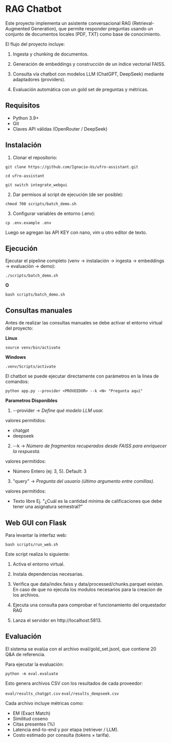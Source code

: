 # RAG Chatbot

Este proyecto implementa un asistente conversacional RAG (Retrieval-Augmented Generation), que permite responder preguntas usando un conjunto de documentos locales (PDF, TXT) como base de conocimiento.

El flujo del proyecto incluye:

1. Ingesta y chunking de documentos.

2. Generación de embeddings y construcción de un índice vectorial FAISS.

3. Consulta vía chatbot con modelos LLM (ChatGPT, DeepSeek) mediante adaptadores (providers).

4. Evaluación automática con un gold set de preguntas y métricas.

## Requisitos

- Python 3.9+
- Git
- Claves API válidas (OpenRouter / DeepSeek)

## Instalación

1. Clonar el repositorio:

```
git clone https://github.com/Ignacio-Us/ufro-assistant.git
```

```
cd ufro-assistant
```

```
git switch integrate_webgui
```
2. Dar permisos al script de ejecución (de ser posible):

```
chmod 700 scripts/batch_demo.sh
```

3. Configurar variables de entorno (.env):

```
cp .env.example .env
```

Luego se agregan las API KEY con nano, vim u otro editor de texto.

## Ejecución

Ejecutar el pipeline completo (venv -> instalación -> ingesta -> embeddings -> evaluación -> demo):

```
./scripts/batch_demo.sh
```

**O**

```
bash scripts/batch_demo.sh
```
## Consultas manuales

Antes de realizar las consultas manuales se debe activar el entorno virtual del proyecto:

**Linux**
```
source venv/bin/activate
```

**Windows**

```
.venv/Scripts/activate
```

El chatbot se puede ejecutar directamente con parámetros en la línea de comandos:

```
python app.py --provider <PROVEEDOR> --k <N> "Pregunta aquí"
```

**Parametros Disponibles**

1. --provider -> *Define qué modelo LLM usar.*

valores permitidos:
- chatgpt
- deepseek

2. --k -> *Número de fragmentos recuperados desde FAISS para enriquecer la respuesta.*

valores permitidos:

- Número Entero (ej: 3, 5). Default: 3

3. "query" -> *Pregunta del usuario (último argumento entre comillas).*

valores permitidos:

- Texto libre Ej. "¿Cuál es la cantidad mínima de calificaciones que debe tener una asignatura semestral?"


## Web GUI con Flask

Para levantar la interfaz web:

```
bash scripts/run_web.sh
```

Este script realiza lo siguiente:

1. Activa el entorno virtual.

2. Instala dependencias necesarias.

3. Verifica que data/index.faiss y data/processed/chunks.parquet existan. En caso de que no ejecuta los modulos necesarios para la creacion de los archivos.

4. Ejecuta una consulta para comprobar el funcionamiento del orquestador RAG

5. Lanza el servidor en http://localhost:5813.

## Evaluación

El sistema se evalúa con el archivo eval/gold_set.jsonl, que contiene 20 Q&A de referencia.

Para ejecutar la evaluación:

```
python -m eval.evaluate
```

Esto genera archivos CSV con los resultados de cada proveedor:

`eval/results_chatgpt.csv`
`eval/results_deepseek.csv`

Cada archivo incluye métricas como:

- EM (Exact Match)
- Similitud coseno
- Citas presentes (%)
- Latencia end-to-end y por etapa (retriever / LLM).
- Costo estimado por consulta (tokens × tarifa).